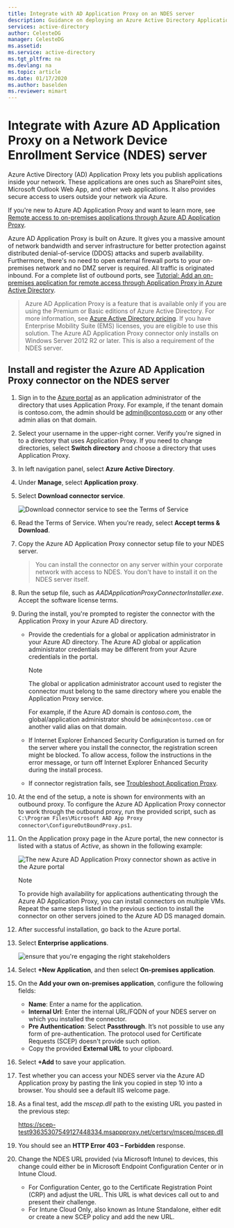 ```yaml
---
title: Integrate with AD Application Proxy on an NDES server
description: Guidance on deploying an Azure Active Directory Application Proxy to protect your NDES server.
services: active-directory
author: CelesteDG
manager: CelesteDG
ms.assetid: 
ms.service: active-directory
ms.tgt_pltfrm: na
ms.devlang: na
ms.topic: article
ms.date: 01/17/2020
ms.author: baselden
ms.reviewer: mimart
---
```


# Integrate with Azure AD Application Proxy on a Network Device Enrollment Service (NDES) server

Azure Active Directory (AD) Application Proxy lets you publish applications inside your network. These applications are ones such as SharePoint sites, Microsoft Outlook Web App, and other web applications. It also provides secure access to users outside your network via Azure.

If you're new to Azure AD Application Proxy and want to learn more, see [Remote access to on-premises applications through Azure AD Application Proxy](application-proxy.md).

Azure AD Application Proxy is built on Azure. It gives you a massive amount of network bandwidth and server infrastructure for better protection against distributed denial-of-service (DDOS) attacks and superb availability. Furthermore, there's no need to open external firewall ports to your on-premises network and no DMZ server is required. All traffic is originated inbound. For a complete list of outbound ports, see [Tutorial: Add an on-premises application for remote access through Application Proxy in Azure Active Directory](https://docs.microsoft.com/azure/active-directory/manage-apps/application-proxy-add-on-premises-application#prepare-your-on-premises-environment).

> Azure AD Application Proxy is a feature that is available only if you are using the Premium or Basic editions of Azure Active Directory. For more information, see [Azure Active Directory pricing](https://azure.microsoft.com/pricing/details/active-directory/). 
> If you have Enterprise Mobility Suite (EMS) licenses, you are eligible to use this solution.
> The Azure AD Application Proxy connector only installs on Windows Server 2012 R2 or later. This is also a requirement of the NDES server.

## Install and register the Azure AD Application Proxy connector on the NDES server

1. Sign in to the [Azure portal](https://portal.azure.com/) as an application administrator of the directory that uses Application Proxy. For example, if the tenant domain is contoso.com, the admin should be admin@contoso.com or any other admin alias on that domain.
1. Select your username in the upper-right corner. Verify you're signed in to a directory that uses Application Proxy. If you need to change directories, select **Switch directory** and choose a directory that uses Application Proxy.
1. In left navigation panel, select **Azure Active Directory**.
1. Under **Manage**, select **Application proxy**.
1. Select **Download connector service**.

    ![Download connector service to see the Terms of Service](./media/active-directory-app-proxy-protect-ndes/application-proxy-download-connector-service.png)

1. Read the Terms of Service. When you're ready, select **Accept terms & Download**.
1. Copy the Azure AD Application Proxy connector setup file to your NDES server. 
   > You can install the connector on any server within your corporate network with access to NDES. You don't have to install it on the NDES server itself.
1. Run the setup file, such as *AADApplicationProxyConnectorInstaller.exe*. Accept the software license terms.
1. During the install, you're prompted to register the connector with the Application Proxy in your Azure AD directory.
   * Provide the credentials for a global or application administrator in your Azure AD directory. The Azure AD global or application administrator credentials may be different from your Azure credentials in the portal.

        > [!NOTE]
        > The global or application administrator account used to register the connector must belong to the same directory where you enable the Application Proxy service.
        >
        > For example, if the Azure AD domain is *contoso.com*, the global/application administrator should be `admin@contoso.com` or another valid alias on that domain.

   * If Internet Explorer Enhanced Security Configuration is turned on for the server where you install the connector, the registration screen might be blocked. To allow access, follow the instructions in the error message, or turn off Internet Explorer Enhanced Security during the install process.
   * If connector registration fails, see [Troubleshoot Application Proxy](application-proxy-troubleshoot.md).
1. At the end of the setup, a note is shown for environments with an outbound proxy. To configure the Azure AD Application Proxy connector to work through the outbound proxy, run the provided script, such as `C:\Program Files\Microsoft AAD App Proxy connector\ConfigureOutBoundProxy.ps1`.
1. On the Application proxy page in the Azure portal, the new connector is listed with a status of *Active*, as shown in the following example:

    ![The new Azure AD Application Proxy connector shown as active in the Azure portal](./media/active-directory-app-proxy-protect-ndes/connected-app-proxy.png)

    > [!NOTE]
    > To provide high availability for applications authenticating through the Azure AD Application Proxy, you can install connectors on multiple VMs. Repeat the same steps listed in the previous section to install the connector on other servers joined to the Azure AD DS managed domain.

1. After successful installation, go back to the Azure portal.

1. Select **Enterprise applications**.

   ![ensure that you're engaging the right stakeholders](./media/active-directory-app-proxy-protect-ndes/azure-active-directory-enterprise-applications.png)

1. Select **+New Application**, and then select **On-premises application**. 

1. On the **Add your own on-premises application**, configure the following fields:

   * **Name**: Enter a name for the application.
   * **Internal Url**: Enter the internal URL/FQDN of your NDES server on which you installed the connector.
   * **Pre Authentication**: Select **Passthrough**. It’s not possible to use any form of pre-authentication. The protocol used for Certificate Requests (SCEP) doesn't provide such option.
   * Copy the provided **External URL** to your clipboard.

1. Select **+Add** to save your application.

1. Test whether you can access your NDES server via the Azure AD Application proxy by pasting the link you copied in step 10 into a browser. You should see a default IIS welcome page.

1. As a final test, add the *mscep.dll* path to the existing URL you pasted in the previous step:

   https://scep-test93635307549127448334.msappproxy.net/certsrv/mscep/mscep.dll

1. You should see an **HTTP Error 403 – Forbidden** response.

1. Change the NDES URL provided (via Microsoft Intune) to devices, this change could either be in Microsoft Endpoint Configuration Center or in Intune Cloud.

   * For Configuration Center, go to the Certificate Registration Point (CRP) and adjust the URL. This URL is what devices call out to and present their challenge.
   * For Intune Cloud Only, also known as Intune Standalone, either edit or create a new SCEP policy and add the new URL.
